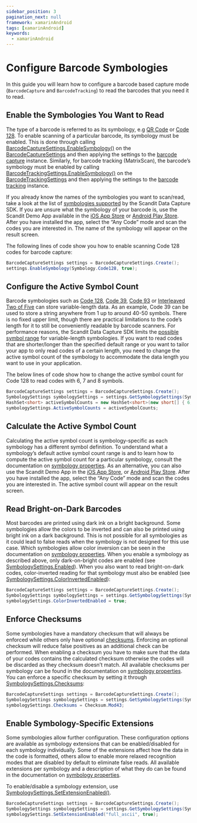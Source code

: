 ```yaml
---
sidebar_position: 3
pagination_next: null
framework: xamarinAndroid
tags: [xamarinAndroid]
keywords:
  - xamarinAndroid
---
```


# Configure Barcode Symbologies

In this guide you will learn how to configure a barcode based capture mode (`BarcodeCapture` and `BarcodeTracking`) to read the barcodes that you need it to read.

## Enable the Symbologies You Want to Read

The type of a barcode is referred to as its symbology, e.g [QR Code](https://docs.scandit.com/data-capture-sdk/xamarin.android/barcode-capture/api/symbology.html#value-scandit.datacapture.barcode.Symbology.Qr) or [Code 128](https://docs.scandit.com/data-capture-sdk/xamarin.android/barcode-capture/api/symbology.html#value-scandit.datacapture.barcode.Symbology.Code128). To enable scanning of a particular barcode, its symbology must be enabled. This is done through calling [BarcodeCaptureSettings.EnableSymbology()](https://docs.scandit.com/data-capture-sdk/xamarin.android/barcode-capture/api/barcode-capture-settings.html#method-scandit.datacapture.barcode.BarcodeCaptureSettings.EnableSymbology) on the [BarcodeCaptureSettings](https://docs.scandit.com/data-capture-sdk/xamarin.android/barcode-capture/api/barcode-capture-settings.html#class-scandit.datacapture.barcode.BarcodeCaptureSettings) and then applying the settings to the [barcode capture](https://docs.scandit.com/data-capture-sdk/xamarin.android/barcode-capture/api/barcode-capture.html#class-scandit.datacapture.barcode.BarcodeCapture) instance. Similarly, for barcode tracking (MatrixScan), the barcode’s symbology
must be enabled by calling [BarcodeTrackingSettings.EnableSymbology()](https://docs.scandit.com/data-capture-sdk/xamarin.android/barcode-capture/api/barcode-tracking-settings.html#method-scandit.datacapture.barcode.tracking.BarcodeTrackingSettings.EnableSymbology) on the [BarcodeTrackingSettings](https://docs.scandit.com/data-capture-sdk/xamarin.android/barcode-capture/api/barcode-tracking-settings.html#class-scandit.datacapture.barcode.tracking.BarcodeTrackingSettings) and then applying the settings to the [barcode tracking](https://docs.scandit.com/data-capture-sdk/xamarin.android/barcode-capture/api/barcode-tracking.html#class-scandit.datacapture.barcode.tracking.BarcodeTracking) instance.

If you already know the names of the symbologies you want to scan/read, take a look at the list of [symbologies supported](https://docs.scandit.com/data-capture-sdk/xamarin.android/barcode-capture/api/symbology.html#enum-scandit.datacapture.barcode.Symbology) by the Scandit Data Capture SDK. If you are unsure what the symbology of your barcode is, use the Scandit Demo App available in the [iOS App Store](https://itunes.apple.com/us/app/scandit-barcode-scanner-demo/id453880584) or [Android Play Store](https://play.google.com/store/apps/details?id=com.scandit.demoapp). After you have installed the app, select the “Any Code” mode and scan the codes you are interested in. The name of the symbology will appear on the result screen.

The following lines of code show you how to enable scanning Code 128 codes for barcode capture:

```csharp
BarcodeCaptureSettings settings = BarcodeCaptureSettings.Create();
settings.EnableSymbology(Symbology.Code128, true);
```

## Configure the Active Symbol Count

Barcode symbologies such as [Code 128](https://docs.scandit.com/data-capture-sdk/xamarin.android/barcode-capture/api/symbology.html#value-scandit.datacapture.barcode.Symbology.Code128), [Code 39](https://docs.scandit.com/data-capture-sdk/xamarin.android/barcode-capture/api/symbology.html#value-scandit.datacapture.barcode.Symbology.Code39), [Code 93](https://docs.scandit.com/data-capture-sdk/xamarin.android/barcode-capture/api/symbology.html#value-scandit.datacapture.barcode.Symbology.Code93) or [Interleaved Two of Five](https://docs.scandit.com/data-capture-sdk/xamarin.android/barcode-capture/api/symbology.html#value-scandit.datacapture.barcode.Symbology.InterleavedTwoOfFive) can store variable-length data. As an example, Code 39 can be used to store a string anywhere from 1 up to around 40-50 symbols. There is no fixed upper limit, though there are practical limitations to the code’s length for it to still be conveniently readable by barcode scanners. For performance reasons, the Scandit Data Capture SDK limits the [possible symbol range](https://docs.scandit.com/data-capture-sdk/xamarin.android/barcode-capture/api/symbology-settings.html#property-scandit.datacapture.barcode.SymbologySettings.ActiveSymbolCounts) for variable-length symbologies. If you want to read codes that are shorter/longer than the specified default range or you want to tailor your app to only read codes of a certain length, you need to change the active symbol count of the symbology to accommodate the data length you want to use in your application.

The below lines of code show how to change the active symbol count for Code 128 to read codes with 6, 7 and 8 symbols.

```csharp
BarcodeCaptureSettings settings = BarcodeCaptureSettings.Create();
SymbologySettings symbologySettings = settings.GetSymbologySettings(Symbology.Code128);
HashSet<short> activeSymbolCounts = new HashSet<short>(new short[] { 6, 7, 8 });
symbologySettings.ActiveSymbolCounts = activeSymbolCounts;
```

## Calculate the Active Symbol Count

Calculating the active symbol count is symbology-specific as each symbology has a different symbol definition. To understand what a symbology’s default active symbol count range is and to learn how to compute the active symbol count for a particular symbology, consult the documentation on [symbology properties](https://docs.scandit.com/data-capture-sdk/xamarin.android/barcode-capture/symbology-properties.html). As an alternative, you can also use the Scandit Demo App in the [iOS App Store](https://itunes.apple.com/us/app/scandit-barcode-scanner-demo/id453880584), or [Android Play Store](https://play.google.com/store/apps/details?id=com.scandit.demoapp). After you have installed the app, select the “Any Code” mode and scan the codes you are interested in. The active symbol count will appear on the result screen.

## Read Bright-on-Dark Barcodes

Most barcodes are printed using dark ink on a bright background. Some symbologies allow the colors to be inverted and can also be printed using bright ink on a dark background. This is not possible for all symbologies as it could lead to false reads when the symbology is not designed for this use case. Which symbologies allow color inversion can be seen in the documentation on [symbology properties](https://docs.scandit.com/data-capture-sdk/xamarin.android/barcode-capture/symbology-properties.html). When you enable a symbology as described above, only dark-on-bright codes are enabled (see [SymbologySettings.Enabled](https://docs.scandit.com/data-capture-sdk/xamarin.android/barcode-capture/api/symbology-settings.html#property-scandit.datacapture.barcode.SymbologySettings.IsEnabled)). When you also want to read bright-on-dark codes, color-inverted reading for that symbology must also be enabled (see [SymbologySettings.ColorInvertedEnabled](https://docs.scandit.com/data-capture-sdk/xamarin.android/barcode-capture/api/symbology-settings.html#property-scandit.datacapture.barcode.SymbologySettings.IsColorInvertedEnabled)):

```csharp
BarcodeCaptureSettings settings = BarcodeCaptureSettings.Create();
SymbologySettings symbologySettings = settings.GetSymbologySettings(Symbology.Code128);
symbologySettings.ColorInvertedEnabled = true;
```

## Enforce Checksums

Some symbologies have a mandatory checksum that will always be enforced while others only have optional [checksums](https://docs.scandit.com/data-capture-sdk/xamarin.android/barcode-capture/api/checksum.html#enum-scandit.datacapture.barcode.Checksum). Enforcing an optional checksum will reduce false positives as an additional check can be performed. When enabling a checksum you have to make sure that the data of your codes contains the calculated checksum otherwise the codes will be discarded as they checksum doesn’t match. All available checksums per symbology can be found in the documentation on [symbology properties](https://docs.scandit.com/data-capture-sdk/xamarin.android/barcode-capture/symbology-properties.html). You can enforce a specific checksum by setting it through [SymbologySettings.Checksums](https://docs.scandit.com/data-capture-sdk/xamarin.android/barcode-capture/api/symbology-settings.html#property-scandit.datacapture.barcode.SymbologySettings.Checksums):

```csharp
BarcodeCaptureSettings settings = BarcodeCaptureSettings.Create();
SymbologySettings symbologySettings = settings.GetSymbologySettings(Symbology.Code39);
symbologySettings.Checksums = Checksum.Mod43;
```

## Enable Symbology-Specific Extensions

Some symbologies allow further configuration. These configuration options are available as symbology extensions that can be enabled/disabled for each symbology individually. Some of the extensions affect how the data in the code is formatted, others allow to enable more relaxed recognition modes that are disabled by default to eliminate false reads. All available extensions per symbology and a description of what they do can be found in the documentation on [symbology properties](https://docs.scandit.com/data-capture-sdk/xamarin.android/barcode-capture/symbology-properties.html).

To enable/disable a symbology extension, use [SymbologySettings.SetExtensionEnabled()](https://docs.scandit.com/data-capture-sdk/xamarin.android/barcode-capture/api/symbology-settings.html#method-scandit.datacapture.barcode.SymbologySettings.SetExtensionEnabled).

```csharp
BarcodeCaptureSettings settings = BarcodeCaptureSettings.Create();
SymbologySettings symbologySettings = settings.GetSymbologySettings(Symbology.Code39);
symbologySettings.SetExtensionEnabled("full_ascii", true);
```
